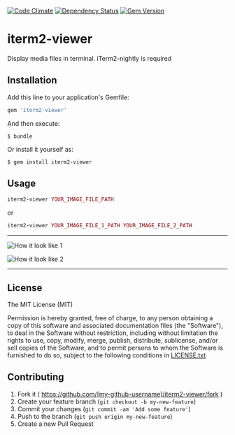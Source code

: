 [![Code Climate](https://codeclimate.com/github/AndreyAntipov/iterm2-viewer/badges/gpa.svg)](https://codeclimate.com/github/AndreyAntipov/iterm2-viewer)
[![Dependency Status](https://gemnasium.com/AndreyAntipov/iterm2-viewer.svg)](https://gemnasium.com/AndreyAntipov/iterm2-viewer)
[![Gem Version](https://badge.fury.io/rb/iterm2-viewer.svg)](http://badge.fury.io/rb/iterm2-viewer)

# iterm2-viewer

Display media files in terminal. iTerm2-nightly is required

## Installation

Add this line to your application's Gemfile:

```ruby
gem 'iterm2-viewer'
```

And then execute:

    $ bundle

Or install it yourself as:

    $ gem install iterm2-viewer

## Usage

```ruby
iterm2-viewer YOUR_IMAGE_FILE_PATH
```
or
```ruby
iterm2-viewer YOUR_IMAGE_FILE_1_PATH YOUR_IMAGE_FILE_2_PATH
```
--- 

![How it look like 1](https://raw.githubusercontent.com/AndreyAntipov/iterm2-viewer/media/screenshot_1.png "How it look like 1")

![How it look like 2](https://raw.githubusercontent.com/AndreyAntipov/iterm2-viewer/media/screenshot_2.png "How it look like 2")

--- 

## License

The MIT License (MIT) 

Permission is hereby granted, free of charge, to any person obtaining a copy of this software and associated documentation files (the "Software"), to deal in the Software without restriction, including without limitation the rights to use, copy, modify, merge, publish, distribute, sublicense, and/or sell copies of the Software, and to permit persons to whom the Software is furnished to do so, subject to the following conditions in [LICENSE.txt](https://github.com/AndreyAntipov/iterm2-viewer/blob/master/LICENSE.txt)

## Contributing

1. Fork it ( https://github.com/[my-github-username]/iterm2-viewer/fork )
2. Create your feature branch (`git checkout -b my-new-feature`)
3. Commit your changes (`git commit -am 'Add some feature'`)
4. Push to the branch (`git push origin my-new-feature`)
5. Create a new Pull Request
